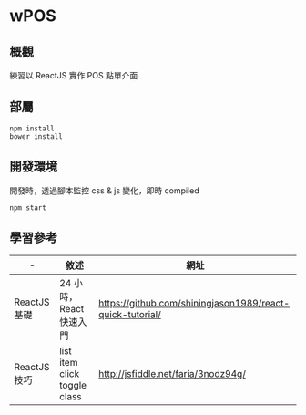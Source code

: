 # wPOS

## 概觀

練習以 ReactJS 實作 POS 點單介面

## 部屬

```
npm install
bower install
```

## 開發環境

開發時，透過腳本監控 css & js 變化，即時 compiled
```
npm start
```

## 學習參考
-| 敘述 | 網址
--- | --- | ---
ReactJS 基礎 | 24 小時，React 快速入門 | https://github.com/shiningjason1989/react-quick-tutorial/
ReactJS 技巧 | list item click toggle class | http://jsfiddle.net/faria/3nodz94g/
